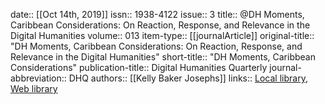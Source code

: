 date:: [[Oct 14th, 2019]]
issn:: 1938-4122
issue:: 3
title:: @DH Moments, Caribbean Considerations: On Reaction, Response, and Relevance in the Digital Humanities
volume:: 013
item-type:: [[journalArticle]]
original-title:: "DH Moments, Caribbean Considerations: On Reaction, Response, and Relevance in the Digital Humanities"
short-title:: "DH Moments, Caribbean Considerations"
publication-title:: Digital Humanities Quarterly
journal-abbreviation:: DHQ
authors:: [[Kelly Baker Josephs]]
links:: [Local library](zotero://select/groups/2386895/items/CV7V6Z3N), [Web library](https://www.zotero.org/groups/2386895/items/CV7V6Z3N)

